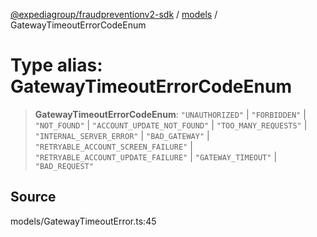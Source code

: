 [@expediagroup/fraudpreventionv2-sdk](../../index.md) / [models](../index.md) / GatewayTimeoutErrorCodeEnum

# Type alias: GatewayTimeoutErrorCodeEnum

> **GatewayTimeoutErrorCodeEnum**: `"UNAUTHORIZED"` \| `"FORBIDDEN"` \| `"NOT_FOUND"` \| `"ACCOUNT_UPDATE_NOT_FOUND"` \| `"TOO_MANY_REQUESTS"` \| `"INTERNAL_SERVER_ERROR"` \| `"BAD_GATEWAY"` \| `"RETRYABLE_ACCOUNT_SCREEN_FAILURE"` \| `"RETRYABLE_ACCOUNT_UPDATE_FAILURE"` \| `"GATEWAY_TIMEOUT"` \| `"BAD_REQUEST"`

## Source

models/GatewayTimeoutError.ts:45
